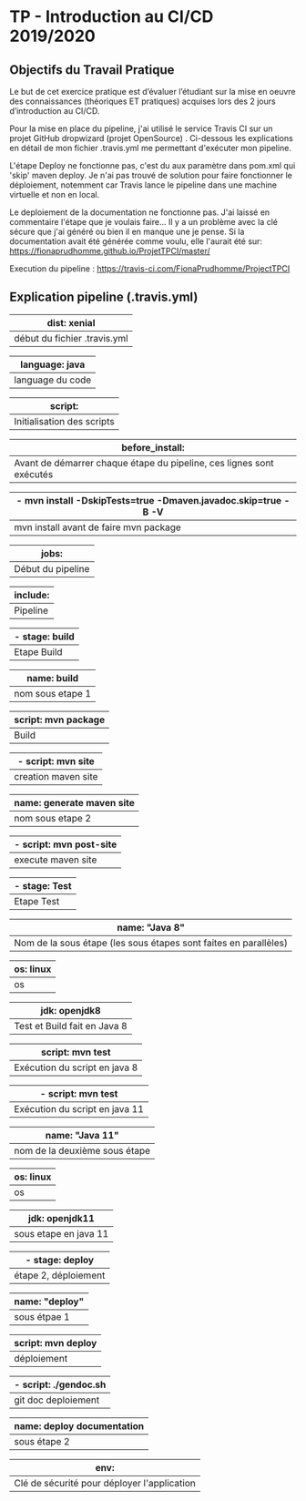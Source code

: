 # TP - Introduction au CI/CD 2019/2020


## Objectifs du Travail Pratique

Le but de cet exercice pratique est d’évaluer l’étudiant sur la mise en oeuvre des connaissances (théoriques ET pratiques) acquises lors des 2 jours d’introduction au CI/CD.

Pour la mise en place du pipeline, j'ai utilisé le service Travis CI sur un projet GitHub dropwizard (projet OpenSource) . Ci-dessous les explications en détail de mon fichier .travis.yml me permettant d'exécuter mon pipeline.

L'étape Deploy ne fonctionne pas, c'est du aux paramètre dans pom.xml qui 'skip' maven deploy. Je n'ai pas trouvé de solution pour faire fonctionner le déploiement, notemment car Travis lance le pipeline dans une machine virtuelle et non en local.

Le deploiement de la documentation ne fonctionne pas. J'ai laissé en commentaire l'étape que je voulais faire... Il y a un problème avec la clé sécure que j'ai généré ou bien il en manque une je pense. 
Si la documentation avait été générée comme voulu, elle l'aurait été sur: https://fionaprudhomme.github.io/ProjetTPCI/master/

Execution du pipeline : 
https://travis-ci.com/FionaPrudhomme/ProjectTPCI

## Explication pipeline (.travis.yml)

| dist: xenial                 |
| ---------------------------- |
| début du fichier .travis.yml |

| language: java   |
| ---------------- |
| language du code |

| script:                    |
| -------------------------- |
| Initialisation des scripts |

| before_install:                                              |
| ------------------------------------------------------------ |
| Avant de démarrer chaque étape du pipeline, ces lignes sont exécutés |

| - mvn install -DskipTests=true -Dmaven.javadoc.skip=true -B -V |
| ------------------------------------------------------------ |
| mvn install avant de faire mvn package                       |

| jobs:             |
| ----------------- |
| Début du pipeline |

| include: |
| -------- |
| Pipeline |

| **- stage: build** |
| ------------------ |
| Etape Build        |

| name: build      |
| ---------------- |
| nom sous etape 1 |

| script: mvn package |
| ------------------- |
| Build               |

| - script: mvn site  |
| ------------------- |
| creation maven site |

| name: generate maven site |
| ------------------------- |
| nom sous etape 2          |

| - script: mvn post-site |
| ----------------------- |
| execute maven site      |

| - stage: Test |
| ------------- |
| Etape Test    |

| name: "Java 8"                                               |
| ------------------------------------------------------------ |
| Nom de la sous étape (les sous étapes sont faites en parallèles) |

| os: linux |
| --------- |
| os        |

| jdk: openjdk8                |
| ---------------------------- |
| Test et Build fait en Java 8 |

| script: mvn test              |
| ----------------------------- |
| Exécution du script en java 8 |

| - script: mvn test             |
| ------------------------------ |
| Exécution du script en java 11 |

| name: "Java 11"               |
| ----------------------------- |
| nom de la deuxième sous étape |

| os: linux |
| --------- |
| os        |

| jdk: openjdk11        |
| --------------------- |
| sous etape en java 11 |

| - stage: deploy      |
| -------------------- |
| étape 2, déploiement |

| name: "deploy" |
| -------------- |
| sous étpae 1   |

| script: mvn deploy |
| ------------------ |
| déploiement        |

| - script: ./gendoc.sh     |
| ------------------------- |
| git doc deploiement       |

| name:  deploy documentation |
| ------------------------    |
| sous étape 2                |

| env:                                        |
| ------------------------------------------- |
| Clé de sécurité pour déployer l'application |

